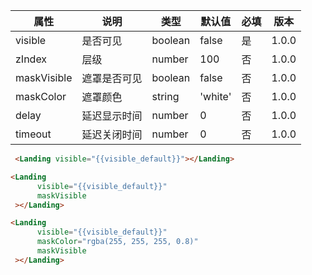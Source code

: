 | 属性 | 说明 | 类型 | 默认值 | 必填 | 版本 |
| - | - | - | - | - | - |
| visible | 是否可见 | boolean | false | 是 | 1.0.0 |
| zIndex | 层级 | number | 100 | 否 | 1.0.0 |
| maskVisible | 遮罩是否可见 | boolean | false | 否 | 1.0.0 |
| maskColor | 遮罩颜色 | string | 'white' | 否 | 1.0.0 |
| delay | 延迟显示时间 | number | 0 | 否 | 1.0.0 |
| timeout | 延迟关闭时间 | number | 0 | 否 | 1.0.0 |

<Title>默认效果</Title>

```html
 <Landing visible="{{visible_default}}"></Landing>
```

<Title>显示遮罩</Title>

```html
<Landing 
      visible="{{visible_default}}"
      maskVisible
 ></Landing>
```

<Title>遮罩颜色</Title>

```html
<Landing 
      visible="{{visible_default}}"
      maskColor="rgba(255, 255, 255, 0.8)"
      maskVisible
 ></Landing>
```